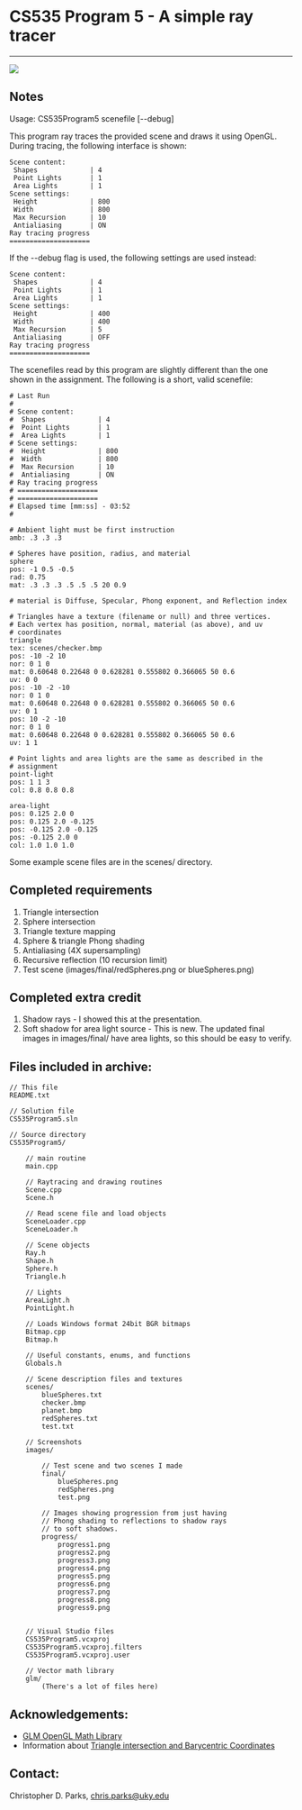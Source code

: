 # CS535 Program 5 - A simple ray tracer
---------------------------------------
<a href="http://s24.photobucket.com/albums/c4/i_am_h3ro/?action=view&amp;current=blueSpheres.png" target="_blank"><img src="http://i24.photobucket.com/albums/c4/i_am_h3ro/blueSpheres.png" border="0"></a>

## Notes
Usage: CS535Program5 scenefile [--debug]

This program ray traces the provided scene and draws it using OpenGL.
During tracing, the following interface is shown:

	Scene content:
	 Shapes             | 4
	 Point Lights       | 1
	 Area Lights        | 1
	Scene settings:
	 Height             | 800
	 Width              | 800
	 Max Recursion      | 10
	 Antialiasing       | ON
	Ray tracing progress
	====================

If the --debug flag is used, the following settings are used instead:

	Scene content:
	 Shapes             | 4
	 Point Lights       | 1
	 Area Lights        | 1
	Scene settings:
	 Height             | 400
	 Width              | 400
	 Max Recursion      | 5
	 Antialiasing       | OFF
	Ray tracing progress
	====================

The scenefiles read by this program are slightly different than the one
shown in the assignment. The following is a short, valid scenefile:

	# Last Run
	#
	# Scene content:
	#  Shapes             | 4
	#  Point Lights       | 1
	#  Area Lights        | 1
	# Scene settings:
	#  Height             | 800
	#  Width              | 800
	#  Max Recursion      | 10
	#  Antialiasing       | ON
	# Ray tracing progress
	# ====================
	# ====================
	# Elapsed time [mm:ss] - 03:52
	#

	# Ambient light must be first instruction
	amb: .3 .3 .3

	# Spheres have position, radius, and material
	sphere
	pos: -1 0.5 -0.5
	rad: 0.75
	mat: .3 .3 .3 .5 .5 .5 20 0.9

	# material is Diffuse, Specular, Phong exponent, and Reflection index

	# Triangles have a texture (filename or null) and three vertices.
	# Each vertex has position, normal, material (as above), and uv
	# coordinates
	triangle
	tex: scenes/checker.bmp
	pos: -10 -2 10
	nor: 0 1 0
	mat: 0.60648 0.22648 0 0.628281 0.555802 0.366065 50 0.6
	uv: 0 0
	pos: -10 -2 -10
	nor: 0 1 0
	mat: 0.60648 0.22648 0 0.628281 0.555802 0.366065 50 0.6
	uv: 0 1
	pos: 10 -2 -10
	nor: 0 1 0
	mat: 0.60648 0.22648 0 0.628281 0.555802 0.366065 50 0.6
	uv: 1 1

	# Point lights and area lights are the same as described in the
	# assignment
	point-light
	pos: 1 1 3 
	col: 0.8 0.8 0.8

	area-light
	pos: 0.125 2.0 0
	pos: 0.125 2.0 -0.125
	pos: -0.125 2.0 -0.125
	pos: -0.125 2.0 0
	col: 1.0 1.0 1.0
	
Some example scene files are in the scenes/ directory. 

## Completed requirements
1. Triangle intersection
2. Sphere intersection
3. Triangle texture mapping
4. Sphere & triangle Phong shading
5. Antialiasing (4X supersampling)
6. Recursive reflection (10 recursion limit)
7. Test scene (images/final/redSpheres.png or blueSpheres.png)

## Completed extra credit
1. Shadow rays - I showed this at the presentation.
2. Soft shadow for area light source - This is new. The updated final
	images in images/final/ have area lights, so this should be
	easy to verify.

## Files included in archive:

	// This file
	README.txt

	// Solution file
	CS535Program5.sln

	// Source directory
	CS535Program5/
		
		// main routine
		main.cpp

		// Raytracing and drawing routines
		Scene.cpp
		Scene.h
		
		// Read scene file and load objects
		SceneLoader.cpp
		SceneLoader.h

		// Scene objects
		Ray.h
		Shape.h
		Sphere.h
		Triangle.h
		
		// Lights
		AreaLight.h
		PointLight.h
		
		// Loads Windows format 24bit BGR bitmaps
		Bitmap.cpp
		Bitmap.h
		
		// Useful constants, enums, and functions
		Globals.h
		
		// Scene description files and textures
		scenes/
			blueSpheres.txt
			checker.bmp
			planet.bmp
			redSpheres.txt
			test.txt

		// Screenshots
		images/

			// Test scene and two scenes I made
			final/
				blueSpheres.png
				redSpheres.png
				test.png

			// Images showing progression from just having
			// Phong shading to reflections to shadow rays
			// to soft shadows.
			progress/
				progress1.png
				progress2.png
				progress3.png
				progress4.png
				progress5.png
				progress6.png
				progress7.png
				progress8.png
				progress9.png

		
		// Visual Studio files
		CS535Program5.vcxproj
		CS535Program5.vcxproj.filters
		CS535Program5.vcxproj.user
		
		// Vector math library
		glm/
			(There's a lot of files here)

## Acknowledgements:
* [GLM OpenGL Math Library](http://glm.g-truc.net/)
* Information about [Triangle intersection and Barycentric Coordinates](http://www.cs.washington.edu/education/courses/csep557/10au/lectures/triangle_intersection.pdf)

## Contact:
Christopher D. Parks, chris.parks@uky.edu

